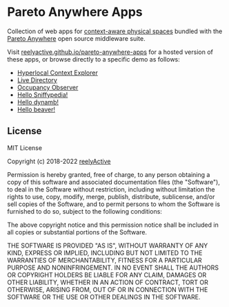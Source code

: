 Pareto Anywhere Apps
====================

Collection of web apps for [context-aware physical spaces](https://www.reelyactive.com/context-aware-physical-spaces/) bundled with the [Pareto Anywhere](https://www.reelyactive.com/pareto/anywhere/) open source middleware suite.

Visit [reelyactive.github.io/pareto-anywhere-apps](https://reelyactive.github.io/pareto-anywhere-apps/) for a hosted version of these apps, or browse directly to a specific demo as follows:
- [Hyperlocal Context Explorer](https://reelyactive.github.io/pareto-anywhere-apps/hlc-explorer/?demo=default&updates=periodic)
- [Live Directory](https://reelyactive.github.io/pareto-anywhere-apps/live-directory/?demo=default)
- [Occupancy Observer](https://reelyactive.github.io/pareto-anywhere-apps/occupancy-observer/?demo=default)
- [Hello Sniffypedia!](https://reelyactive.github.io/pareto-anywhere-apps/hello-sniffypedia/?demo=default)
- [Hello dynamb!](https://reelyactive.github.io/pareto-anywhere-apps/hello-dynamb/?demo=default)
- [Hello beaver!](https://reelyactive.github.io/pareto-anywhere-apps/hello-beaver/?demo=default)


License
-------

MIT License

Copyright (c) 2018-2022 [reelyActive](https://www.reelyactive.com)

Permission is hereby granted, free of charge, to any person obtaining a copy of this software and associated documentation files (the "Software"), to deal in the Software without restriction, including without limitation the rights to use, copy, modify, merge, publish, distribute, sublicense, and/or sell copies of the Software, and to permit persons to whom the Software is furnished to do so, subject to the following conditions:

The above copyright notice and this permission notice shall be included in all copies or substantial portions of the Software.

THE SOFTWARE IS PROVIDED "AS IS", WITHOUT WARRANTY OF ANY KIND, EXPRESS OR 
IMPLIED, INCLUDING BUT NOT LIMITED TO THE WARRANTIES OF MERCHANTABILITY, 
FITNESS FOR A PARTICULAR PURPOSE AND NONINFRINGEMENT. IN NO EVENT SHALL THE 
AUTHORS OR COPYRIGHT HOLDERS BE LIABLE FOR ANY CLAIM, DAMAGES OR OTHER 
LIABILITY, WHETHER IN AN ACTION OF CONTRACT, TORT OR OTHERWISE, ARISING FROM, 
OUT OF OR IN CONNECTION WITH THE SOFTWARE OR THE USE OR OTHER DEALINGS IN 
THE SOFTWARE.
